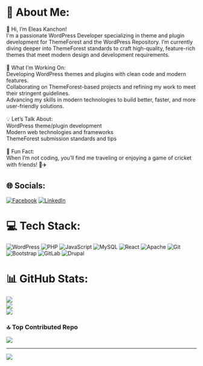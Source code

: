 # 💫 About Me:
👋 Hi, I’m Eleas Kanchon!<br>I'm a passionate WordPress Developer specializing in theme and plugin development for ThemeForest and the WordPress Repository. I’m currently diving deeper into ThemeForest standards to craft high-quality, feature-rich themes that meet modern design and development requirements.<br><br>🚀 What I’m Working On:<br>Developing WordPress themes and plugins with clean code and modern features.<br>Collaborating on ThemeForest-based projects and refining my work to meet their stringent guidelines.<br>Advancing my skills in modern technologies to build better, faster, and more user-friendly solutions.<br><br>💡 Let’s Talk About:<br>WordPress theme/plugin development<br>Modern web technologies and frameworks<br>ThemeForest submission standards and tips<br><br>🎯 Fun Fact:<br>When I’m not coding, you’ll find me traveling or enjoying a game of cricket with friends! 🏏✈️


## 🌐 Socials:
[![Facebook](https://img.shields.io/badge/Facebook-%231877F2.svg?logo=Facebook&logoColor=white)](https://facebook.com/eleas.kanchon.56) [![LinkedIn](https://img.shields.io/badge/LinkedIn-%230077B5.svg?logo=linkedin&logoColor=white)](https://linkedin.com/in/eleas-kanchon-web-developer) 

# 💻 Tech Stack:
![WordPress](https://img.shields.io/badge/WordPress-%23117AC9.svg?style=for-the-badge&logo=WordPress&logoColor=white) ![PHP](https://img.shields.io/badge/php-%23777BB4.svg?style=for-the-badge&logo=php&logoColor=white) ![JavaScript](https://img.shields.io/badge/javascript-%23323330.svg?style=for-the-badge&logo=javascript&logoColor=%23F7DF1E) ![MySQL](https://img.shields.io/badge/mysql-4479A1.svg?style=for-the-badge&logo=mysql&logoColor=white) ![React](https://img.shields.io/badge/react-%2320232a.svg?style=for-the-badge&logo=react&logoColor=%2361DAFB) ![Apache](https://img.shields.io/badge/apache-%23D42029.svg?style=for-the-badge&logo=apache&logoColor=white) ![Git](https://img.shields.io/badge/git-%23F05033.svg?style=for-the-badge&logo=git&logoColor=white) ![Bootstrap](https://img.shields.io/badge/bootstrap-%238511FA.svg?style=for-the-badge&logo=bootstrap&logoColor=white) ![GitLab](https://img.shields.io/badge/gitlab-%23181717.svg?style=for-the-badge&logo=gitlab&logoColor=white) ![Drupal](https://img.shields.io/badge/drupal-%230678BE.svg?style=for-the-badge&logo=drupal&logoColor=white)
# 📊 GitHub Stats:
![](https://github-readme-stats.vercel.app/api?username=eleaswebdev&theme=dark&hide_border=false&include_all_commits=false&count_private=false)<br/>
![](https://github-readme-streak-stats.herokuapp.com/?user=eleaswebdev&theme=dark&hide_border=false)<br/>
![](https://github-readme-stats.vercel.app/api/top-langs/?username=eleaswebdev&theme=dark&hide_border=false&include_all_commits=false&count_private=false&layout=compact)

### 🔝 Top Contributed Repo
![](https://github-contributor-stats.vercel.app/api?username=eleaswebdev&limit=5&theme=dark&combine_all_yearly_contributions=true)

---
[![](https://visitcount.itsvg.in/api?id=eleaswebdev&icon=0&color=0)](https://visitcount.itsvg.in)

<!-- Proudly created with GPRM ( https://gprm.itsvg.in ) -->
